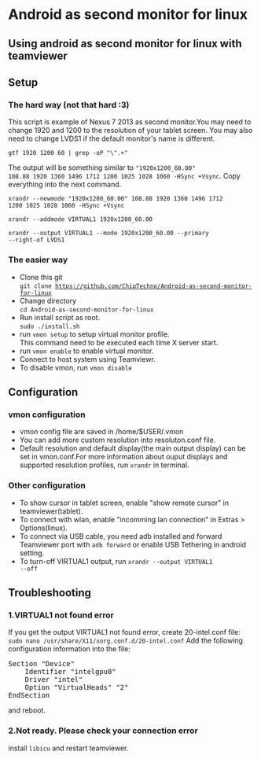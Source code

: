 # Android as second monitor for linux
## Using android as second monitor for linux with teamviewer 

## Setup

### The hard way (not that hard :3)

This script is example of Nexus 7 2013 as second monitor.You may need to change 1920 and 1200 to the resolution of your tablet screen. You may also need to change LVDS1 if the default monitor's name is different.

<code>gtf 1920 1200 60 | grep -oP "\\".+"</code>

The output will be something similar to <code>"1920x1200_60.00"  108.88  1920 1360 1496 1712  1200 1025 1028 1060  -HSync +Vsync</code>. Copy everything into the next command.

<code>xrandr --newmode "1920x1200_60.00"  108.88  1920 1360 1496 1712  1200 1025 1028 1060  -HSync +Vsync</code>

<code>xrandr --addmode VIRTUAL1 1920x1200_60.00</code>

<code>xrandr --output VIRTUAL1 --mode 1920x1200_60.00 --primary --right-of LVDS1</code>

### The easier way
- Clone this git   
<code>git clone https://github.com/ChipTechno/Android-as-second-monitor-for-linux</code>
- Change directory   
<code>cd Android-as-second-monitor-for-linux</code>
- Run install script as root.   
<code>sudo ./install.sh</code> 
- run <code>vmon setup</code> to setup virtual monitor profile.   
This command need to be executed each time X server start.
- run <code>vmon enable</code> to enable virtual monitor.
- Connect to host system using Teamviewr.
- To disable vmon, run <code>vmon disable</code>

## Configuration
### vmon configuration
- vmon config file are saved in /home/$USER/.vmon
- You can add more custom resolution into resoluton.conf file.
- Default resolution and default display(the main output display) can be set in vmon.conf.For more information about ouput displays and supported resolution profiles, run <code>xrandr</code> in terminal. 
### Other configuration
- To show cursor in tablet screen, enable "show remote cursor" in teamviewer(tablet).   
- To connect with wlan, enable "incomming lan connection" in Extras > Options(linux).   
- To connect via USB cable, you need adb installed and forward Teamviewer port with <code>adb forward</code> or enable USB Tethering in android setting.   
- To turn-off VIRTUAL1 output, run <code>xrandr --output VIRTUAL1 --off</code> 

## Troubleshooting  
### 1.VIRTUAL1 not found error
If you get the output VIRTUAL1 not found error, create 20-intel.conf file:   
<code>sudo nano /usr/share/X11/xorg.conf.d/20-intel.conf</code>
Add the following configuration information into the file:
<pre>
Section "Device"
    Identifier "intelgpu0"
    Driver "intel"
    Option "VirtualHeads" "2"
EndSection
</pre>
and reboot.

### 2.Not ready. Please check your connection error
install <code>libicu</code> and restart teamviewer.
